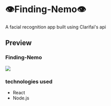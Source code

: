 # 👁Finding-Nemo👁
A facial recognition app built using Clarifai's api

## Preview 
 <div className="project">
            <h3>Finding-Nemo</h3>
            <a href="https://findingnemo.netlify.com">
              <img src="https://media.giphy.com/media/UqdVnBSiryYmorrP0v/giphy.gif" />
            </a>
          </div>
          
### technologies used
- React
- Node.js 
          
          
